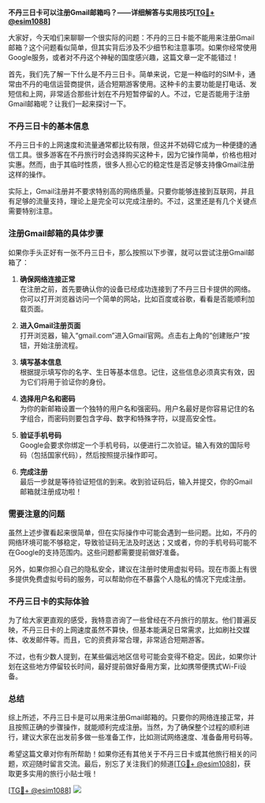 **不丹三日卡可以注册Gmail邮箱吗？——详细解答与实用技巧[[TG💪+ @esim1088](https://t.me/s/esim1088)]**

大家好，今天咱们来聊聊一个很实际的问题：不丹的三日卡能不能用来注册Gmail邮箱？这个问题看似简单，但其实背后涉及不少细节和注意事项。如果你经常使用Google服务，或者对不丹这个神秘的国度感兴趣，这篇文章一定不能错过！

首先，我们先了解一下什么是不丹三日卡。简单来说，它是一种临时的SIM卡，通常由不丹的电信运营商提供，适合短期游客使用。这种卡的主要功能是打电话、发短信和上网，非常适合那些计划在不丹短暂停留的人。不过，它是否能用于注册Gmail邮箱呢？让我们一起来探讨一下。

### 不丹三日卡的基本信息

不丹三日卡的上网速度和流量通常都比较有限，但这并不妨碍它成为一种便捷的通信工具。很多游客在不丹旅行时会选择购买这种卡，因为它操作简单，价格也相对实惠。然而，由于其临时性质，很多人担心它的稳定性是否足够支持像Gmail注册这样的操作。

实际上，Gmail注册并不要求特别高的网络质量。只要你能够连接到互联网，并且有足够的流量支持，理论上是完全可以完成注册的。不过，这里还是有几个关键点需要特别注意。

### 注册Gmail邮箱的具体步骤

如果你手头正好有一张不丹三日卡，那么按照以下步骤，就可以尝试注册Gmail邮箱了：

1. **确保网络连接正常**  
   在注册之前，首先要确认你的设备已经成功连接到了不丹三日卡提供的网络。你可以打开浏览器访问一个简单的网站，比如百度或谷歌，看看是否能顺利加载页面。

2. **进入Gmail注册页面**  
   打开浏览器，输入“gmail.com”进入Gmail官网。点击右上角的“创建账户”按钮，开始注册流程。

3. **填写基本信息**  
   根据提示填写你的名字、生日等基本信息。记住，这些信息必须真实有效，因为它们将用于验证你的身份。

4. **选择用户名和密码**  
   为你的新邮箱设置一个独特的用户名和强密码。用户名最好是你容易记住的名字组合，而密码则要包含字母、数字和特殊字符，以提高安全性。

5. **验证手机号码**  
   Google会要求你绑定一个手机号码，以便进行二次验证。输入有效的国际号码（包括国家代码），然后按照提示操作即可。

6. **完成注册**  
   最后一步就是等待验证短信的到来。收到验证码后，输入并提交，你的Gmail邮箱就注册成功啦！

### 需要注意的问题

虽然上述步骤看起来很简单，但在实际操作中可能会遇到一些问题。比如，不丹的网络环境可能不够稳定，导致验证码无法及时送达；又或者，你的手机号码可能不在Google的支持范围内。这些问题都需要提前做好准备。

另外，如果你担心自己的隐私安全，建议在注册时使用虚拟号码。现在市面上有很多提供免费虚拟号码的服务，可以帮助你在不暴露个人隐私的情况下完成注册。

### 不丹三日卡的实际体验

为了给大家更直观的感受，我特意咨询了一些曾经在不丹旅行的朋友。他们普遍反映，不丹三日卡的上网速度虽然不算快，但基本能满足日常需求，比如刷社交媒体、收发邮件等。而且，它的资费非常合理，非常适合短期游客。

不过，也有少数人提到，在某些偏远地区信号可能会变得不稳定。因此，如果你计划在这些地方停留较长时间，最好提前做好备用方案，比如携带便携式Wi-Fi设备。

### 总结

综上所述，不丹三日卡是可以用来注册Gmail邮箱的。只要你的网络连接正常，并且按照正确的步骤操作，就能顺利完成注册。当然，为了确保整个过程的顺利进行，建议大家在出发前多做一些准备工作，比如测试网络速度、准备备用号码等。

希望这篇文章对你有所帮助！如果你还有其他关于不丹三日卡或其他旅行相关的问题，欢迎随时留言交流。最后，别忘了关注我们的频道[[TG💪+ @esim1088](https://t.me/s/esim1088)]，获取更多实用的旅行小贴士哦！

[[TG💪+ @esim1088](https://t.me/s/esim1088)] ![](https://i.postimg.cc/4NQfJmqS/Snipaste-2025-05-13-00-14-12.png)